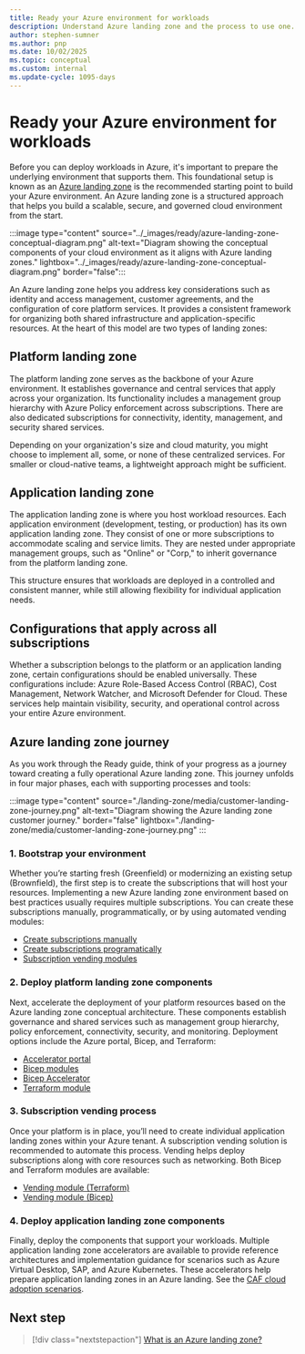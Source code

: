 ```yaml
---
title: Ready your Azure environment for workloads
description: Understand Azure landing zone and the process to use one. 
author: stephen-sumner
ms.author: pnp
ms.date: 10/02/2025
ms.topic: conceptual
ms.custom: internal
ms.update-cycle: 1095-days
---
```


# Ready your Azure environment for workloads

Before you can deploy workloads in Azure, it's important to prepare the underlying environment that supports them. This foundational setup is known as an [Azure landing zone](/azure/cloud-adoption-framework/ready/landing-zone/) is the recommended starting point to build your Azure environment. An Azure landing zone is a structured approach that helps you build a scalable, secure, and governed cloud environment from the start.

:::image type="content" source="../_images/ready/azure-landing-zone-conceptual-diagram.png" alt-text="Diagram showing the conceptual components of your cloud environment as it aligns with Azure landing zones." lightbox="../_images/ready/azure-landing-zone-conceptual-diagram.png" border="false":::

An Azure landing zone helps you address key considerations such as identity and access management, customer agreements, and the configuration of core platform services. It provides a consistent framework for organizing both shared infrastructure and application-specific resources. At the heart of this model are two types of landing zones:

## Platform landing zone

The platform landing zone serves as the backbone of your Azure environment. It establishes governance and central services that apply across your organization. Its functionality includes a management group hierarchy with Azure Policy enforcement across subscriptions. There are also dedicated subscriptions for connectivity, identity, management, and security shared services.

Depending on your organization's size and cloud maturity, you might choose to implement all, some, or none of these centralized services. For smaller or cloud-native teams, a lightweight approach might be sufficient.

## Application landing zone

The application landing zone is where you host workload resources. Each application environment (development, testing, or production) has its own application landing zone. They consist of one or more subscriptions to accommodate scaling and service limits. They are nested under appropriate management groups, such as "Online" or "Corp," to inherit governance from the platform landing zone.

This structure ensures that workloads are deployed in a controlled and consistent manner, while still allowing flexibility for individual application needs.

## Configurations that apply across all subscriptions

Whether a subscription belongs to the platform or an application landing zone, certain configurations should be enabled universally. These configurations include: Azure Role-Based Access Control (RBAC), Cost Management, Network Watcher, and Microsoft Defender for Cloud. These services help maintain visibility, security, and operational control across your entire Azure environment.

## Azure landing zone journey

As you work through the Ready guide, think of your progress as a journey toward creating a fully operational Azure landing zone. This journey unfolds in four major phases, each with supporting processes and tools:

:::image type="content" source="./landing-zone/media/customer-landing-zone-journey.png" alt-text="Diagram showing the Azure landing zone customer journey." border="false" lightbox="./landing-zone/media/customer-landing-zone-journey.png" :::

### 1. Bootstrap your environment

Whether you’re starting fresh (Greenfield) or modernizing an existing setup (Brownfield), the first step is to create the subscriptions that will host your resources. Implementing a new Azure landing zone environment based on best practices usually requires multiple subscriptions. You can create these subscriptions manually, programmatically, or by using automated vending modules:

- [Create subscriptions manually](/azure/cost-management-billing/manage/create-subscription#create-a-subscription)
- [Create subscriptions programatically](/azure/cost-management-billing/manage/programmatically-create-subscription)
- [Subscription vending modules](/azure/cloud-adoption-framework/ready/landing-zone/design-area/subscription-vending)

### 2. Deploy platform landing zone components

Next, accelerate the deployment of your platform resources based on the Azure landing zone conceptual architecture. These components establish governance and shared services such as management group hierarchy, policy enforcement, connectivity, security, and monitoring. Deployment options include the Azure portal, Bicep, and Terraform:

- [Accelerator portal](/azure/cloud-adoption-framework/ready/landing-zone/implementation-options#azure-landing-zone-accelerator-approach)
- [Bicep modules](https://github.com/Azure/ALZ-Bicep)
- [Bicep Accelerator](https://github.com/Azure/ALZ-Bicep/wiki/Accelerator)
- [Terraform module](https://github.com/Azure/terraform-azurerm-caf-enterprise-scale/wiki/%5BExamples%5D-Deploy-Connectivity-Resources-With-Custom-Settings)

### 3. Subscription vending process

Once your platform is in place, you’ll need to create individual application landing zones within your Azure tenant. A subscription vending solution is recommended to automate this process. Vending helps deploy subscriptions along with core resources such as networking. Both Bicep and Terraform modules are available:

- [Vending module (Terraform)](https://github.com/Azure/terraform-azurerm-lz-vending)
- [Vending module (Bicep)](https://github.com/Azure/bicep-registry-modules/tree/main/avm/ptn/lz/sub-vending)

### 4. Deploy application landing zone components

Finally, deploy the components that support your workloads. Multiple application landing zone accelerators are available to provide reference architectures and implementation guidance for scenarios such as Azure Virtual Desktop, SAP, and Azure Kubernetes. These accelerators help prepare application landing zones in an Azure landing. See the [CAF cloud adoption scenarios](../overview.md#what-specific-scenarios-does-the-cloud-adoption-framework-address).

## Next step

> [!div class="nextstepaction"]
> [What is an Azure landing zone?](./landing-zone/index.md)

